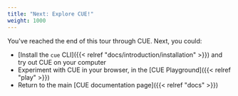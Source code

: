 ```yaml
---
title: "Next: Explore CUE!"
weight: 1000
---
```


You've reached the end of this tour through CUE. Next, you could:

- [Install the `cue` CLI]({{< relref "docs/introduction/installation" >}})
  and try out CUE on your computer
- Experiment with CUE in your browser, in the
  [CUE Playground]({{< relref "play" >}})
- Return to the main [CUE documentation page]({{< relref "docs" >}})
<!-- TODO:postLG - Read the [Language Guide]({{</* relref "docs/language-guide" */>}}) for a deeper dive into CUE's features and capabilities -->
